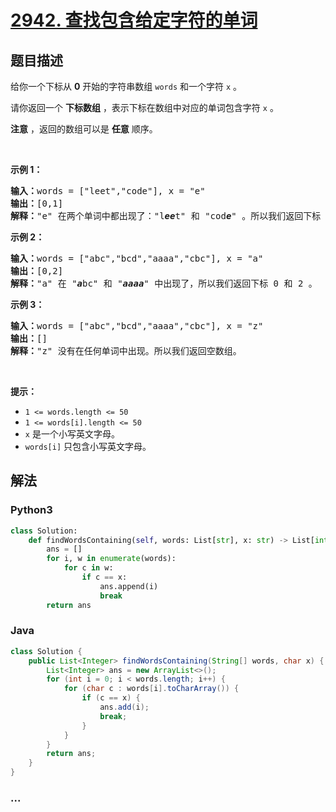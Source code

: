 # [2942. 查找包含给定字符的单词](https://leetcode-cn.com/problems/find-words-containing-character)



## 题目描述

<!-- 这里写题目描述 -->

<p>给你一个下标从 <strong>0</strong>&nbsp;开始的字符串数组&nbsp;<code>words</code>&nbsp;和一个字符&nbsp;<code>x</code>&nbsp;。</p>

<p>请你返回一个 <strong>下标数组</strong>&nbsp;，表示下标在数组中对应的单词包含字符 <code>x</code>&nbsp;。</p>

<p><b>注意</b>&nbsp;，返回的数组可以是&nbsp;<strong>任意</strong>&nbsp;顺序。</p>

<p>&nbsp;</p>

<p><strong class="example">示例 1：</strong></p>

<pre>
<b>输入：</b>words = ["leet","code"], x = "e"
<b>输出：</b>[0,1]
<b>解释：</b>"e" 在两个单词中都出现了："l<em><strong>ee</strong></em>t" 和 "cod<em><strong>e</strong></em>" 。所以我们返回下标 0 和 1 。
</pre>

<p><strong class="example">示例 2：</strong></p>

<pre>
<b>输入：</b>words = ["abc","bcd","aaaa","cbc"], x = "a"
<b>输出：</b>[0,2]
<b>解释：</b>"a" 在 "<em><strong>a</strong></em>bc" 和 "<em><strong>aaaa</strong></em>" 中出现了，所以我们返回下标 0 和 2 。
</pre>

<p><strong class="example">示例 3：</strong></p>

<pre>
<b>输入：</b>words = ["abc","bcd","aaaa","cbc"], x = "z"
<b>输出：</b>[]
<b>解释：</b>"z" 没有在任何单词中出现。所以我们返回空数组。
</pre>

<p>&nbsp;</p>

<p><strong>提示：</strong></p>

<ul>
	<li><code>1 &lt;= words.length &lt;= 50</code></li>
	<li><code>1 &lt;= words[i].length &lt;= 50</code></li>
	<li><code>x</code>&nbsp;是一个小写英文字母。</li>
	<li><code>words[i]</code>&nbsp;只包含小写英文字母。</li>
</ul>


## 解法

<!-- 这里可写通用的实现逻辑 -->

<!-- tabs:start -->

### **Python3**

<!-- 这里可写当前语言的特殊实现逻辑 -->

```python
class Solution:
    def findWordsContaining(self, words: List[str], x: str) -> List[int]:
        ans = []
        for i, w in enumerate(words):
            for c in w:
                if c == x:
                    ans.append(i)
                    break
        return ans
```

### **Java**

<!-- 这里可写当前语言的特殊实现逻辑 -->

```java
class Solution {
    public List<Integer> findWordsContaining(String[] words, char x) {
        List<Integer> ans = new ArrayList<>();
        for (int i = 0; i < words.length; i++) {
            for (char c : words[i].toCharArray()) {
                if (c == x) {
                    ans.add(i);
                    break;
                }
            }
        }
        return ans;
    }
}
```

### **...**

```

```

<!-- tabs:end -->

